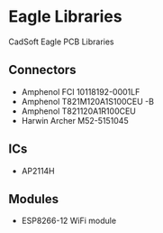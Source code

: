 # Eagle Libraries
CadSoft Eagle PCB Libraries

## Connectors
* Amphenol FCI 10118192-0001LF
* Amphenol T821M120A1S100CEU -B
* Amphenol T821120A1R100CEU
* Harwin Archer M52-5151045

## ICs
* AP2114H

## Modules
* ESP8266-12 WiFi module


